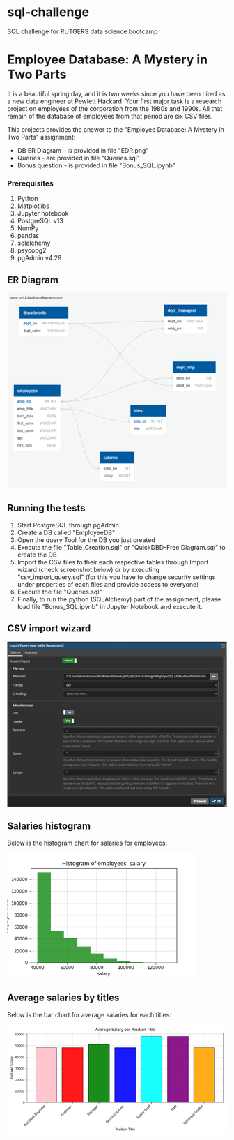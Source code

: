 # sql-challenge
SQL challenge for RUTGERS data science bootcamp


# Employee Database: A Mystery in Two Parts
It is a beautiful spring day, and it is two weeks since you have been hired as a new data engineer at Pewlett Hackard. Your first major task is a research project on employees of the corporation from the 1980s and 1990s. All that remain of the database of employees from that period are six CSV files.

This projects provides the answer to the "Employee Database: A Mystery in Two Parts" assignment:

* DB ER Diagram  - is provided in file "EDR.png"
* Queries - are provided in file "Queries.sql"
* Bonus question - is provided in file "Bonus_SQL.ipynb"


### Prerequisites

1. Python
2. Matplotlibs
3. Jupyter notebook
4. PostgreSQL v13
5. NumPy
6. pandas
7. sqlalchemy
8. psycopg2
9. pgAdmin v4.29

## ER Diagram


![ERD](Images/QuickDBD_Free_Diagram.png)


## Running the tests

1. Start PostgreSQL through pgAdmin
2. Create a DB called "EmployeeDB"
3. Open the query Tool for the DB you just created
4. Execute the file "Table_Creation.sql" or "QuickDBD-Free Diagram.sql" to create the DB
5. Import the CSV files to their each respective tables through Import wizard (check screenshot below) or by executing "csv_import_query.sql" (for this you have to change security settings under properties of each files and provide access to everyone)
6. Execute the file "Queries.sql"
7. Finally, to run the python (SQLAlchemy) part of the assignment, please load file "Bonus_SQL.ipynb" in Jupyter Notebook and execute it.

## CSV import wizard


![import_wizard](Images/import_wizard.PNG)


## Salaries histogram

Below is the histogram chart for salaries for employees:


![salaries_histogram](Images/salaries_histogram.PNG)


## Average salaries by titles


Below is the bar chart for average salaries for each titles:


![avg_salaries_by_tite](Images/avg_salaries_by_tite.PNG)
